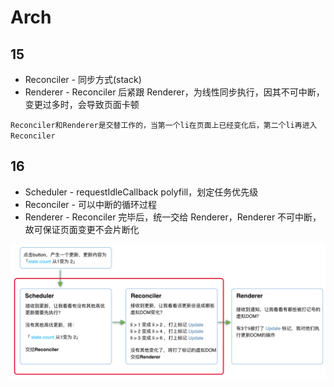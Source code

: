 # Arch

## 15

* Reconciler - 同步方式(stack)
* Renderer - Reconciler 后紧跟 Renderer，为线性同步执行，因其不可中断，变更过多时，会导致页面卡顿

`
Reconciler和Renderer是交替工作的，当第一个li在页面上已经变化后，第二个li再进入Reconciler
`

## 16

* Scheduler - requestIdleCallback polyfill，划定任务优先级
* Reconciler - 可以中断的循环过程
* Renderer - Reconciler 完毕后，统一交给 Renderer，Renderer 不可中断，故可保证页面变更不会片断化

![16的过程](./process16.png)